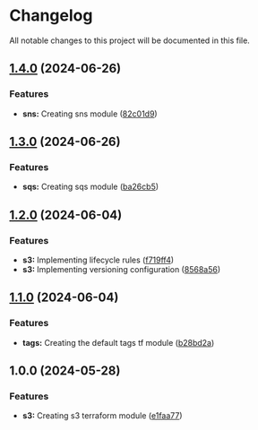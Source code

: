 # Changelog

All notable changes to this project will be documented in this file.

## [1.4.0](https://github.com/luizandrends/terraform-aws-modules/compare/v1.3.0...v1.4.0) (2024-06-26)


### Features

* **sns:** Creating sns module ([82c01d9](https://github.com/luizandrends/terraform-aws-modules/commit/82c01d94443ecbbce394a7137eb6bb874e598b0a))

## [1.3.0](https://github.com/luizandrends/terraform-aws-modules/compare/v1.2.0...v1.3.0) (2024-06-26)


### Features

* **sqs:** Creating sqs module ([ba26cb5](https://github.com/luizandrends/terraform-aws-modules/commit/ba26cb5c5660db35b60d56f1bb25e19446cbe3b0))

## [1.2.0](https://github.com/luizandrends/terraform-aws-modules/compare/v1.1.0...v1.2.0) (2024-06-04)


### Features

* **s3:** Implementing lifecycle rules ([f719ff4](https://github.com/luizandrends/terraform-aws-modules/commit/f719ff46ff01ea9e162cf4a26c9edb73807f8d0b))
* **s3:** Implementing versioning configuration ([8568a56](https://github.com/luizandrends/terraform-aws-modules/commit/8568a56e7004abe7117e2f96da78c773d277053d))

## [1.1.0](https://github.com/luizandrends/terraform-aws-modules/compare/v1.0.0...v1.1.0) (2024-06-04)


### Features

* **tags:** Creating the default tags tf module ([b28bd2a](https://github.com/luizandrends/terraform-aws-modules/commit/b28bd2aacfbef0ff93a6b168ce094ef5b24473eb))

## 1.0.0 (2024-05-28)


### Features

* **s3:** Creating s3 terraform module ([e1faa77](https://github.com/luizandrends/terraform-aws-modules/commit/e1faa77d59ebc3a5b2e6dc98ca8b800137028f70))
